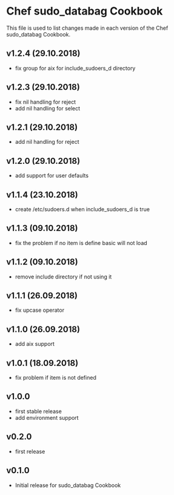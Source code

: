 # Chef sudo_databag Cookbook

This file is used to list changes made in each version of the Chef sudo_databag Cookbook.

## v1.2.4 (29.10.2018)

- fix group for aix for include_sudoers_d directory

## v1.2.3 (29.10.2018)

- fix nil handling for reject
- add nil handling for select

## v1.2.1 (29.10.2018)

- add nil handling for reject

## v1.2.0 (29.10.2018)

- add support for user defaults

## v1.1.4 (23.10.2018)

- create /etc/sudoers.d when include_sudoers_d is true

## v1.1.3 (09.10.2018)

- fix the problem if no item is define basic will not load

## v1.1.2 (09.10.2018)

- remove include directory if not using it

## v1.1.1 (26.09.2018)

- fix upcase operator

## v1.1.0 (26.09.2018)

- add aix support

## v1.0.1 (18.09.2018)

- fix problem if item is not defined

## v1.0.0

- first stable release
- add environment support

## v0.2.0

- first release

## v0.1.0

- Initial release for sudo_databag Cookbook
